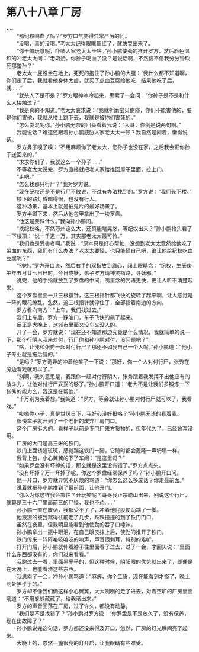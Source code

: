 # 第八十八章 厂房

~~
            <br>　　“那纪权喝血了吗？”罗方口气变得异常严厉的问。<br>　　“没喝，真的没喝。”老太太记得眼眶都红了，就快哭出来了。<br>　　“你干嘛玩意呢，吓唬人家老太太干啥。”孙小鹏使劲的推开罗方，然后脸色温和的冲老太太问：“老奶奶，你孙子喝血了没？是说话啊，不然信不信我分分钟砍死那鳖孙？”<br>　　老太太一屁股坐在地上，死死的抱住了孙小鹏的大腿：“我什么都不知道啊，你们走了后，我就看他身体太虚，就买了点血豆腐给他吃，结果他吃了后，就……”<br>　　“就杀人了是不是？”罗方眼神冰冷起来，思索了一会问：“你孙子是不是和什么人接触过？”<br>　　“我是真的不知道。”老太太哀求说：“我就折磨宝贝疙瘩，你们不能害他的，要是你们害他，我就从楼上跳下去，我就是被你们害死的。”<br>　　“怎么耍混呢你。”孙小鹏无奈的回头看着我说：“大哥，你倒是说两句啊。”<br>　　我能说话？难道还跟着孙小鹏威胁人家老太太一顿？我自然是闷着，懒得说话。<br>　　罗方鼻子嗅了嗅：“不用麻烦你了老太太，您孙子也没在家，之后我会把你孙子送回来的。”<br>　　“求求你们了，我就这么一个孙子……”<br>　　不等老太太说完，罗方直接就把老人家给推回屋子里面，拉上门。<br>　　“走吧。”<br>　　“怎么找那只行尸？”我对罗方说。<br>　　“现在纪权还是不是行尸不敢说，不过有办法找到的。”罗方说：“我们先下楼。”<br>　　楼下的路灯昏暗得很，也没有行人。<br>　　这种场景，基本上就是拍鬼片的最好场景了。<br>　　罗方半蹲下来，然后从他包里拿出了一块罗盘。<br>　　“他这是要做什么。”我向孙小鹏问。<br>　　“找纪权咯，不然万州这么大，还真能瞎晃悠，等纪权出来？”孙小鹏抬头看了一下楼顶：“说一千道一万，其实那老太太最可怜。”<br>　　“我们也是受害者啊。”我说：“原本只是好心帮忙，没想到老太太竟然给他吃了带血的东西，我们有什么办法？老太太要怪，也只能怪自己吧，谁让他给纪权吃血豆腐呢？”<br>　　“别吵。”罗方开口说，然后右手的双指放到眉心，闭上眼睛念：“纪权，生辰庚午年五月廿七日巳时，今日成妖，弟子罗方请神灵指路，寻妖邪。”<br>　　说完，他的手指就放到了罗盘的中间，嘴里念的咒语更快，更让人听不清楚起来。<br>　　这个罗盘里面一共三根指针，这三根指针都飞快的旋转了起来啊，让人感觉是一阵的眼花缭乱，忽然，这三根指针就停住了，全部指着南边的方向。<br>　　罗方看向南方：“上车，我们找过去。”<br>　　我们上车后，罗方一踩油门，车子飞快的飙了起来。<br>　　反正是大晚上，这城市里面又没车又没人的。<br>　　开了一会，罗方就说：“现在还不知道那边究竟是什么情况，我就简单的说一下，那个行阴人我来对付，行尸你和孙小鹏对付，没问题吧？”<br>　　“啥，让我和张秀一起对付行尸？那还不如我自己一个人呢。”孙小鹏道：“他小子专业就是拖后腿的。”<br>　　“是吗？”罗方诡异的冲着他笑了一下说：“那好，你一个人对付行尸，张秀在旁边看戏就可以了。”<br>　　“别啊，我的意思是，我跟你一起对付行阴人，张秀跟着我发挥不出他应有的战斗力，让他对付行尸妥妥的够了。”孙小鹏开口道：“老大不是让我们多锻炼一下张秀的能力么，我这是在帮他。”<br>　　“千万别为我着想。”我笑道：“罗方，等会就让孙小鹏对付行尸就可以了，我看戏。”<br>　　“哎呦你小子，真是世风日下，我好心没好报咯？”孙小鹏无语的看着我。<br>　　很快车子就开到了一个老旧的废弃厂房门口。<br>　　这个厂房挺大的，看样子以前是专门用来方货物的，但年代久了，已经舍弃没用。<br>　　厂房的大门是高三米的铁门。<br>　　铁门上面锈迹斑斑，感觉踹这铁门一脚，它随时都会轰隆一声坍塌一样。<br>　　我背上包，小心翼翼的下了车问：“是这里吗？”<br>　　“如果罗盘没有坏掉的话，那么就是这里没有错了。”罗方点点头。<br>　　“没有坏掉？万一坏掉了呢，你这个罗盘经常保养了吗？”孙小鹏开口问。<br>　　他一开口，罗方就异常不厌烦的骂道：“你怎么这么多废话？你走最前面。”<br>　　说着就把孙小鹏推到了最前面，让他开门。<br>　　“你以为你这样我会害怕？开玩笑呢？哥哥我正宗崂山出来，别说这个行尸，就算是三十六尸里面前三的尸怪，我也不怂……”<br>　　孙小鹏一直在废话，我都受不了了，冲着他屁股使劲踹了一脚。<br>　　他狼狈的被我踹得往前走了几步，跌跌撞撞的到了铁门门口。<br>　　虽然在夜里，但我明显能看到他使劲的吞了口唾沫。<br>　　孙小鹏拿出一瓶牛眼泪，在自己眼皮抹上后，使劲的推开了铁门。<br>　　铁门传来一阵阵咯吱咯吱的响声，声音很刺耳，特别的难听。<br>　　打开门后，孙小鹏就伸着脖子往里面看了过去，过了一会，才回头说：“里面什么东西都没有的，你们过来看看。”<br>　　我跑过去一看，里面黑乎乎的，但这种时候，阴阳眼的优势就出来了，即便是在大晚上，也能看清这些东西。<br>　　我思索了一会，冲孙小鹏骂道：“麻痹，你个二货，现在能看到才怪了，晚上到处黑乎乎的。”<br>　　罗方却不像我们俩这样小心翼翼，大大咧咧的走了进去，对着空旷的厂房里面吼道：“不用躲躲藏藏了，给我滚出来。”<br>　　罗方的声音回荡在厂房，过了许久，都没有动静。<br>　　“我们是不是找错了？”孙小鹏对罗方说：“你罗盘是不是放久了，没有保养，现在出故障了？”<br>　　孙小鹏说完这句话，罗方都还没来得及开口，忽然，厂房的灯光瞬间亮了起来。<br>　　大晚上的，忽然一盏很亮的灯开启，让我眼睛有些难受。<br>
	
